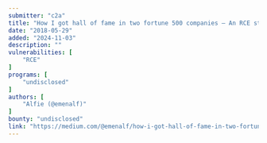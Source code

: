 ```yaml
---
submitter: "c2a"
title: "How I got hall of fame in two fortune 500 companies — An RCE story…"
date: "2018-05-29"
added: "2024-11-03"
description: ""
vulnerabilities: [
    "RCE"
]
programs: [
    "undisclosed"
]
authors: [
    "Alfie (@emenalf)"
]
bounty: "undisclosed"
link: "https://medium.com/@emenalf/how-i-got-hall-of-fame-in-two-fortune-500-companies-an-rce-story-9c89cead81ff"
---
```




